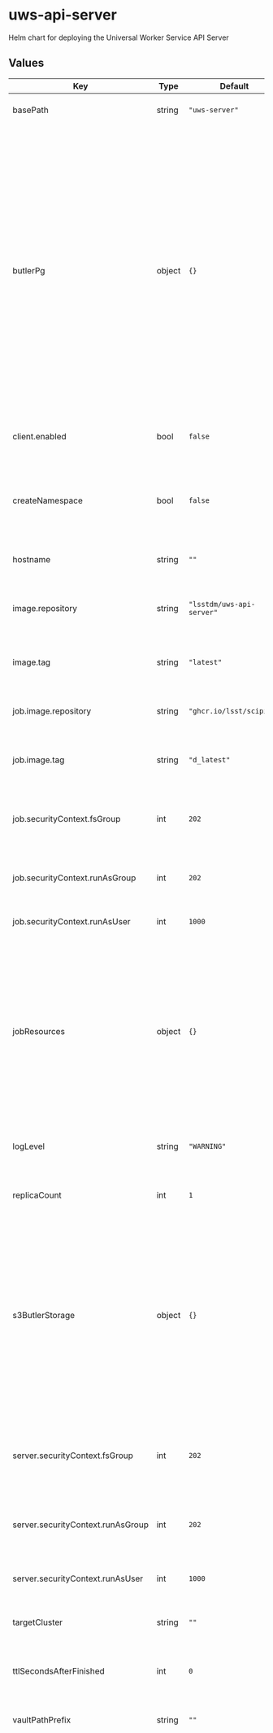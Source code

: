 # uws-api-server

Helm chart for deploying the Universal Worker Service API Server

## Values

| Key | Type | Default | Description |
|-----|------|---------|-------------|
| basePath | string | `"uws-server"` | The base path for the client ingress |
| butlerPg | object | `{}` | Configuration for Postgres backed butlers The object must have the following attributes defined: _secretName_ (A label that points to the VaultSecret for the postgres credentials) _containerPath_ (The directory location in the container for the Butler secret) _dbUser_ (The database user name for butler access) |
| client.enabled | bool | `false` | Turn on the UWS client system if desired |
| createNamespace | bool | `false` | Temporary flag to make service deploy own namespace. Doing this to not disrupt other sites. |
| hostname | string | `""` | Hostname for the client ingress |
| image.repository | string | `"lsstdm/uws-api-server"` | The Docker registry name of the UWS server container image |
| image.tag | string | `"latest"` | The tag of the UWS server container image |
| job.image.repository | string | `"ghcr.io/lsst/scipipe"` | The Docker registry name of the UWS job container image |
| job.image.tag | string | `"d_latest"` | The tag of the UWS job container image |
| job.securityContext.fsGroup | int | `202` | Set the filesystem GID for the mounted volumes in the UWS job container |
| job.securityContext.runAsGroup | int | `202` | Set the GID for the UWS job container entrypoint |
| job.securityContext.runAsUser | int | `1000` | Set the UID for the UWS job container entrypoint |
| jobResources | object | `{}` | Potential resource specifications for specific butler (camera) jobs. Each specialization should be labelled by the lower cased butler name followed by a standard resources object. |
| logLevel | string | `"WARNING"` | Log level of server. Set to "DEBUG" for highest verbosity |
| replicaCount | int | `1` | Set the replica count for the UWS server |
| s3ButlerStorage | object | `{}` | Configuration for S3 Butler storage The object must have the following attributes defined: _endpointURL_ (The URL for the S3 Butler storage) _containerPath_ (The directory location in the container for the S3 Butler credentials) |
| server.securityContext.fsGroup | int | `202` | Set the filesystem GID for the mounted volumes in the UWS server container |
| server.securityContext.runAsGroup | int | `202` | Set the GID for the UWS server container entrypoint |
| server.securityContext.runAsUser | int | `1000` | Set the UID for the UWS server container entrypoint |
| targetCluster | string | `""` | Target Kubernetes cluster |
| ttlSecondsAfterFinished | int | `0` | Time to live (in seconds) for pod after it completes Allows logs to be inspected. |
| vaultPathPrefix | string | `""` | Site-specific Vault path for secrets. |
| volumes | list | `[]` | Central data volumes to be mounted in job containers. Each object listed can have the following attributes defined: _name_ (A label identifier for the data volume mount) _server_ (The hostname for the NFS server with the data volume mount) _claimName_ (The PVC claim name for the data volume mount) _mountPath_ (The mount path in the server container for the data volume mount) _exportPath_ (The export path on the NFS server for the data volume mount) _subPath_ (A possible sub path for the data volume mount) _readOnly_ (Flag to mark the data volume mount as read only or read/write) |
| workingVolume.claimName | string | `""` | The PVC claim name for the working volume |
| workingVolume.exportPath | string | `""` | The export path on the NFS server for the working volume |
| workingVolume.mountPath | string | `"/uws"` | The mount path in the server container for the working volume |
| workingVolume.name | string | `"job-files"` | A label identifier for the working volume |
| workingVolume.server | string | `""` | The hostname for the NFS server with the working volume |
| workingVolume.subPath | string | `""` | A possible sub path for the working volume mount |
